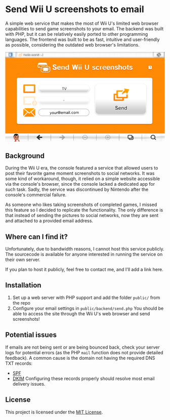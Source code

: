 # Send Wii U screenshots to email
A simple web service that makes the most of Wii U's limited web browser capabilities to send game screenshots to your email.
The backend was built with PHP, but it can be relatively easily ported to other programming languages.
The frontend was built to be as fast, intuitive and user-friendly as possible, considering the outdated web browser's limitations.

![Preview](https://raw.githubusercontent.com/marcrobledo/wiiu-screenshots-to-email/refs/heads/main/preview.png)


## Background
During the Wii U era, the console featured a service that allowed users to post their favorite game moment screenshots to social networks. It was some kind of workaround, though, it relied on a simple website accessible via the console's browser, since the console lacked a dedicated app for such task. Sadly, the service was discontinued by Nintendo after the console's commercial failure.

As someone who likes taking screenshots of completed games, I missed this feature so I decided to replicate the functionality. The only difference is that instead of sending the pictures to social networks, now they are sent and attached to a provided email address.


## Where can I find it?
Unfortunately, due to bandwidth reasons, I cannot host this service publicly. The sourcecode is available for anyone interested in running the service on their own server.

If you plan to host it publicly, feel free to contact me, and I'll add a link here.


## Installation
1. Set up a web server with PHP support and add the folder `public/` from the repo
2. Configure your email settings in `public/backend/send.php`
You should be able to access the site through the Wii U's web browser and send screenshots!


## Potential issues
If emails are not being sent or are being bounced back, check your server logs for potential errors (as the PHP `mail` function does not provide detailed feedback).
A common cause is the domain not having the required DNS TXT records:
- [SPF](https://support.google.com/a/answer/33786)
- [DKIM](https://support.google.com/a/answer/174124)
Configuring these records properly should resolve most email delivery issues.


## License
This project is licensed under the [MIT License](https://github.com/marcrobledo/wiiu-screenshots-to-email?tab=MIT-1-ov-file).
